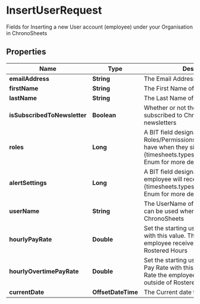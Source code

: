 

# InsertUserRequest

Fields for Inserting a new User account (employee) under your Organisation in ChronoSheets
## Properties

Name | Type | Description | Notes
------------ | ------------- | ------------- | -------------
**emailAddress** | **String** | The Email Address of the employee |  [optional]
**firstName** | **String** | The First Name of the employee |  [optional]
**lastName** | **String** | The Last Name of the employee |  [optional]
**isSubscribedToNewsletter** | **Boolean** | Whether or not the employee is subscribed to ChronoSheets newsletters |  [optional]
**roles** | **Long** | A BIT field designating which Roles/Permissions the employee will have when they sign in.  See the {timesheets.types.Enums.UserRoles} Enum for more details |  [optional]
**alertSettings** | **Long** | A BIT field designating which Alerts the employee will receive.  See the {timesheets.types.Enums.AlertSettings} Enum for more details |  [optional]
**userName** | **String** | The UserName of the employee.  This can be used when logging into ChronoSheets |  [optional]
**hourlyPayRate** | **Double** | Set the starting usual Hourly Pay Rate with this value.  This is the Pay Rate the employee receives for working during Rostered Hours |  [optional]
**hourlyOvertimePayRate** | **Double** | Set the starting usual Overtime Hourly Pay Rate with this value.  This is the Pay Rate the employee receives for working outside of Rostered Hours |  [optional]
**currentDate** | **OffsetDateTime** | The Current date time |  [optional]



